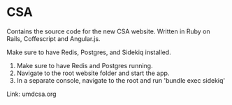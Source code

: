 CSA
==========================
Contains the source code for the new CSA website. Written in Ruby on Rails, Coffescript and Angular.js.

Make sure to have Redis, Postgres, and Sidekiq installed.

1. Make sure to have Redis and Postgres running.
2. Navigate to the root website folder and start the app.
3. In a separate console, navigate to the root and run 'bundle exec sidekiq'

Link: umdcsa.org
